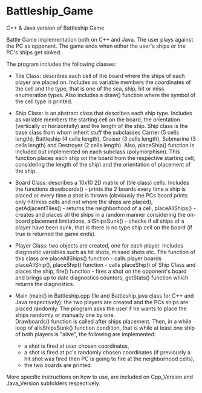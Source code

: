 # Battleship_Game
C++ &amp; Java version of Battleship Game

Battle Game implementation both on C++ and Java. The user plays against the PC as opponent. The game ends when either the user's ships or the PC's ships get sinked. 

The program includes the following classes:

  - Tile Class: describes each cell of the board where the ships of each player are placed on. Includes as variable members the                   coordinates of the cell and the type, that is one of the sea, ship, hit or miss enumeration types. Also includes a draw() function where the symbol of the cell type is printed.
  
  - Ship Class: is an abstract class that describes each ship type. Includes as variable members the starting cell on the board, the orientation (vertically or horizontally) and the length of the ship. Ship class is the base class from whom inherit stuff the subclasses Carrier (5 cells length), Battleship (4 cells length), Cruiser (3 cells length), Submarine (3 cells length) and Destroyer (2 cells length). Also, placeShip() function is included but implemented on each subclass (polymorphism). This function places each ship on the board from the respective starting cell, considering the length of the ship) and the orientation of placement of the ship. 
  
  - Board Class: describes a 10x10 2D matrix of (tile class) cells. Includes the functions drawboards() - prints the 2 boards every time a ship is placed or every time a shot is thrown (obviously the PCs board prints only hit/miss cells and not where the ships are placed), getAdjacentTiles() - returns the neighborhood of a cell, placeAllShips() - creates and places all the ships in a random manner considering the on-board placement limitations, allShipsSunk() - checks if all ships of a player have been sunk, that is there is no type ship cell on the board (if true is returned the game ends). 
  
  - Player Class: two objects are created, one for each player. Includes diagnostic variables such as hit shots, missed shots etc. The function of this class are placeAllShips() function - calls player boards placeAllShip(), placeShip() function - calls placeShip() of Ship Class and places the ship, fire() function - fires a shot on the opponent's board and brings up to date diagnostics counters, getStats() function which returns the diagnostics.
  
  - Main (main() in Battleship.cpp file and Battleship.java class for C++ and Java respectively): the two players are created and the PCs ships are placed randomly. The program asks the user if he wants to place the ships randomly or manually one by one.  
Drawboards() function is called after ships placement. Then, in a while loop of allsShipsSunk() function condition, that is while at least one ship of both players is "alive", the following are implemented: 
      - a shot is fired at user chosen coordinates,
      - a shot is fired at pc's randomly chosen coordinates (if previously a hit shot was fired then PC is going to fire at the neighborhood cells),
      - the two boards are printed.
  
  More specific instructions on how to use, are included on Cpp_Version and Java_Version subfolders respectively. 
  
  
  
  
  
